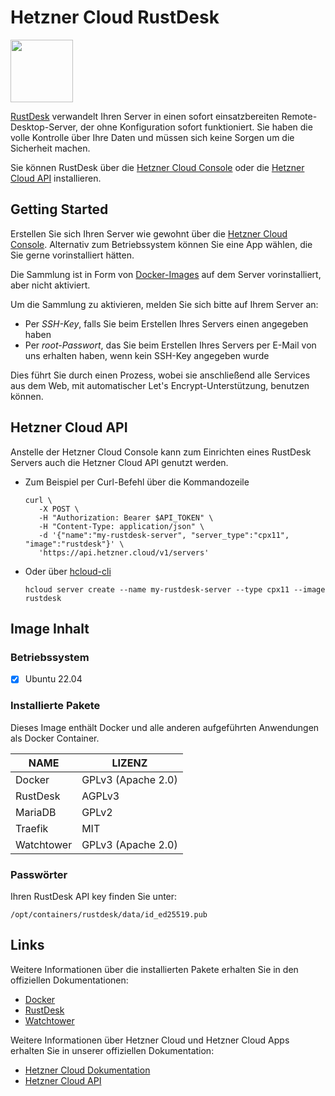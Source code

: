 # Hetzner Cloud RustDesk

<img src="images/rustdesk-logo.png" height="100px">
<br>

[RustDesk](https://github.com/rustdesk/rustdesk/) verwandelt Ihren Server in einen sofort einsatzbereiten Remote-Desktop-Server, der ohne Konfiguration sofort funktioniert.
Sie haben die volle Kontrolle über Ihre Daten und müssen sich keine Sorgen um die Sicherheit machen.

Sie können RustDesk über die [Hetzner Cloud Console](https://console.hetzner.cloud) oder die [Hetzner Cloud API](https://docs.hetzner.cloud/#servers-create-a-server) installieren.

## Getting Started

Erstellen Sie sich Ihren Server wie gewohnt über die [Hetzner Cloud Console](https://console.hetzner.cloud). Alternativ zum Betriebssystem können Sie eine App wählen, die Sie gerne vorinstalliert hätten.

Die Sammlung ist in Form von [Docker-Images](https://www.docker.com/) auf dem Server vorinstalliert, aber nicht aktiviert.

Um die Sammlung zu aktivieren, melden Sie sich bitte auf Ihrem Server an:

- Per _SSH-Key_, falls Sie beim Erstellen Ihres Servers einen angegeben haben
- Per _root-Passwort_, das Sie beim Erstellen Ihres Servers per E-Mail von uns erhalten haben, wenn kein SSH-Key angegeben wurde

Dies führt Sie durch einen Prozess, wobei sie anschließend alle Services aus dem Web, mit automatischer Let's Encrypt-Unterstützung, benutzen können.

## Hetzner Cloud API

Anstelle der Hetzner Cloud Console kann zum Einrichten eines RustDesk Servers auch die Hetzner Cloud API genutzt werden.

- Zum Beispiel per Curl-Befehl über die Kommandozeile

  ```
  curl \
     -X POST \
     -H "Authorization: Bearer $API_TOKEN" \
     -H "Content-Type: application/json" \
     -d '{"name":"my-rustdesk-server", "server_type":"cpx11", "image":"rustdesk"}' \
     'https://api.hetzner.cloud/v1/servers'
  ```

- Oder über [hcloud-cli](https://github.com/hetznercloud/cli)

  ```
  hcloud server create --name my-rustdesk-server --type cpx11 --image rustdesk
  ```

## Image Inhalt

### Betriebssystem

- [x] Ubuntu 22.04

### Installierte Pakete

Dieses Image enthält Docker und alle anderen aufgeführten Anwendungen als Docker Container.

| NAME       | LIZENZ             |
| ---------- | ------------------ |
| Docker     | GPLv3 (Apache 2.0) |
| RustDesk   | AGPLv3             |
| MariaDB    | GPLv2              |
| Traefik    | MIT                |
| Watchtower | GPLv3 (Apache 2.0) |

### Passwörter

Ihren RustDesk API key finden Sie unter:

```
/opt/containers/rustdesk/data/id_ed25519.pub
```

## Links

Weitere Informationen über die installierten Pakete erhalten Sie in den offiziellen Dokumentationen:

- [Docker](https://www.docker.com/)
- [RustDesk](https://github.com/rustdesk/rustdesk/)
- [Watchtower](https://containrrr.dev/watchtower/)

Weitere Informationen über Hetzner Cloud und Hetzner Cloud Apps erhalten Sie in unserer offiziellen Dokumentation:

- [Hetzner Cloud Dokumentation](https://docs.hetzner.com/de/cloud/)
- [Hetzner Cloud API](https://docs.hetzner.cloud/)
